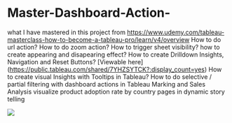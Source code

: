 # Master-Dashboard-Action-
what I have mastered in this project from https://www.udemy.com/tableau-masterclass-how-to-become-a-tableau-pro/learn/v4/overview 
How to do url action?
How to do zoom action?
How to trigger sheet visibility? how to create appearing  and disapearing effect?
How to create Drilldown Insights, Navigation and Reset Buttons?
[Viewable here] (https://public.tableau.com/shared/7YHZSYTCK?:display_count=yes)
How to create visual Insights with Tooltips in Tableau?
How to do selective / partial filtering with dashboard actions in Tableau 
Marking and Sales Analysis visualize product adoption rate by country
pages in dynamic story telling

<div class='tableauPlaceholder' id='viz1550460249680' style='position: relative'><noscript><a href='#'><img alt=' ' src='https:&#47;&#47;public.tableau.com&#47;static&#47;images&#47;Ma&#47;Masterdashboardactionandarealworldstudycase&#47;Story1&#47;1_rss.png' style='border: none' /></a></noscript><object class='tableauViz'  style='display:none;'><param name='host_url' value='https%3A%2F%2Fpublic.tableau.com%2F' /> <param name='embed_code_version' value='3' /> <param name='site_root' value='' /><param name='name' value='Masterdashboardactionandarealworldstudycase&#47;Story1' /><param name='tabs' value='no' /><param name='toolbar' value='yes' /><param name='static_image' value='https:&#47;&#47;public.tableau.com&#47;static&#47;images&#47;Ma&#47;Masterdashboardactionandarealworldstudycase&#47;Story1&#47;1.png' /> <param name='animate_transition' value='yes' /><param name='display_static_image' value='yes' /><param name='display_spinner' value='yes' /><param name='display_overlay' value='yes' /><param name='display_count' value='yes' /><param name='filter' value='publish=yes' /></object></div>                <script type='text/javascript'>                    var divElement = document.getElementById('viz1550460249680');                    var vizElement = divElement.getElementsByTagName('object')[0];                    vizElement.style.width='1016px';vizElement.style.height='991px';                    var scriptElement = document.createElement('script');                    scriptElement.src = 'https://public.tableau.com/javascripts/api/viz_v1.js';                    vizElement.parentNode.insertBefore(scriptElement, vizElement);                </script>
